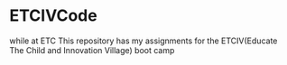 # ETCIVCode
 while at ETC
This repository has my assignments for the ETCIV(Educate The Child and Innovation Village) boot camp 
